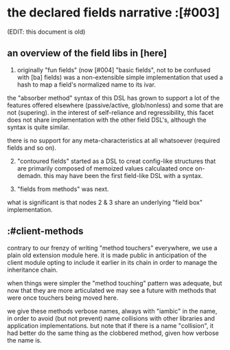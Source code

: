 # the declared fields narrative :[#003]


(EDIT: this document is old)


## an overview of the field libs in [here]

1) originally "fun fields" (now [#004] "basic fields", not to be confused with
[ba] fields) was a non-extensible simple implementation that used a hash
to map a field's normalized name to its ivar.

the "absorber method" syntax of this DSL has grown to support a lot of the
features offered elsewhere (passive/active, glob/nonless) and some that
are not (supering). in the interest of self-reliance and regressibility,
this facet does not share implementation with the other field DSL's, although
the syntax is quite similar.

there is no support for any meta-characteristics at all whatsoever
(required fields and so on).


2) "contoured fields" started as a DSL to creat config-like structures
that are primarily composed of memoized values calculaated once
on-demadn. this may have been the first field-like DSL with a syntax.

3) "fields from methods" was next.

what is significant is that nodes 2 & 3 share an underlying "field box"
implementation.




## :#client-methods

contrary to our frenzy of writing "method touchers" everywhere, we use a
plain old extension module here. it is made public in anticipation of
the client module opting to include it earlier in its chain in order to
manage the inheritance chain.

when things were simpler the "method touching" pattern was adequate, but
now that they are more articulated we may see a future with methods that
were once touchers being moved here.

we give these methods verbose names, always with "iambic" in the name,
in order to avoid (but not prevent) name collisions with other libraries
and application implementations. but note that if there is a name
"collision", it had better do the same thing as the clobbered method,
given how verbose the name is.

